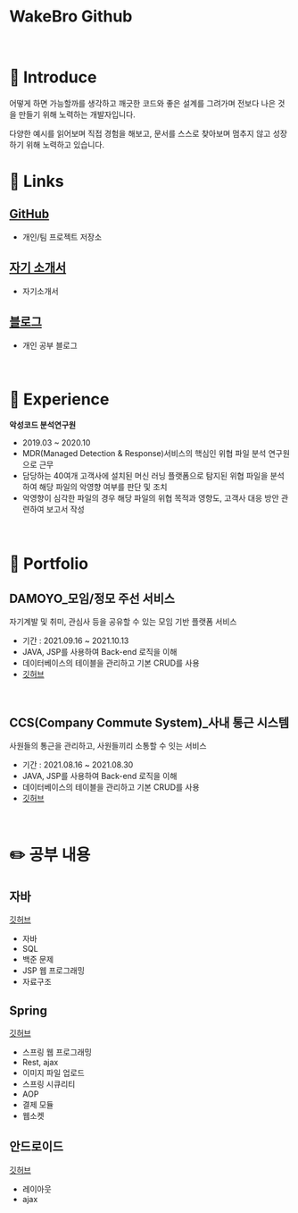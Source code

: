 <!--
**wakebro/wakebro** is a ✨ _special_ ✨ repository because its `README.md` (this file) appears on your GitHub profile.

Here are some ideas to get you started:

- 🔭 I’m currently working on ...
- 🌱 I’m currently learning ...
- 👯 I’m looking to collaborate on ...
- 🤔 I’m looking for help with ...
- 💬 Ask me about ...
- 📫 How to reach me: ...
- 😄 Pronouns: ...
- ⚡ Fun fact: ...
-->
# WakeBro Github
<br/>

# :book: Introduce

어떻게 하면 가능할까를 생각하고 깨긋한 코드와 좋은 설계를 그려가며 전보다 나은 것을 만들기 위해 노력하는 개발자입니다.

다양한 예시를 읽어보며 직접 경험을 해보고, 문서를 스스로 찾아보며 멈추지 않고 성장하기 위해 노력하고 있습니다.

# :link: Links

## <a href="https://github.com/wakebro">GitHub</a>
- 개인/팀 프로젝트 저장소

## <a href="https://actually-sugar-fd1.notion.site/32b78a66f5864c8390ed17090b2317f4">자기 소개서</a>
- 자기소개서

## <a href="https://wakebro.tistory.com/">블로그</a>
- 개인 공부 블로그

<br/>

# :file_folder: Experience
<strong>악성코드 분석연구원</strong>
- 2019.03 ~ 2020.10
- MDR(Managed Detection & Response)서비스의 핵심인 위협 파일 분석 연구원으로 근무
- 담당하는 40여개 고객사에 설치된 머신 러닝 플랫폼으로 탐지된 위협 파일을 분석하여 해당 파일의 악영향 여부를 판단 및 조치
 - 악영향이 심각한 파일의 경우 해당 파일의 위협 목적과 영향도, 고객사 대응 방안 관련하여 보고서 작성
<br/>

 # :rocket: Portfolio

## DAMOYO_모임/정모 주선 서비스
자기계발 및 취미, 관심사 등을 공유할 수 있는 모임 기반 플랫폼 서비스
- 기간 : 2021.09.16 ~ 2021.10.13
 - JAVA, JSP를 사용하여 Back-end 로직을 이해
 - 데이터베이스의 테이블을 관리하고 기본 CRUD를 사용
 - <a href="https://github.com/wakebro/DAMOYO">깃허브</a>

<br/>

## CCS(Company Commute System)_사내 통근 시스템
 사원들의 통근을 관리하고, 사원들끼리 소통할 수 잇는 서비스
 - 기간 : 2021.08.16 ~ 2021.08.30
 - JAVA, JSP를 사용하여 Back-end 로직을 이해
 - 데이터베이스의 테이블을 관리하고 기본 CRUD를 사용
 - <a href="https://github.com/wakebro/CCS-Team">깃허브</a>

 <br/>

 # :pencil2: 공부 내용

## 자바
<a href="https://github.com/wakebro/javabasic">깃허브</a>
- 자바
- SQL 
- 백준 문제
- JSP 웹 프로그래밍
- 자료구조

## Spring
<a href="https://github.com/wakebro/spring_practice">깃허브</a>
- 스프링 웹 프로그래밍
- Rest, ajax
- 이미지 파일 업로드
- 스프링 시큐리티
- AOP
- 결제 모듈
- 웹소켓 

## 안드로이드
<a href="https://github.com/wakebro/android_practice">깃허브</a>
- 레이아웃
- ajax
